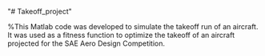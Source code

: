 "# Takeoff_project" 

%This Matlab code was developed to simulate the takeoff run of an aircraft. It was used as a fitness function to optimize the takeoff of an aircraft projected for the SAE Aero Design Competition. 
